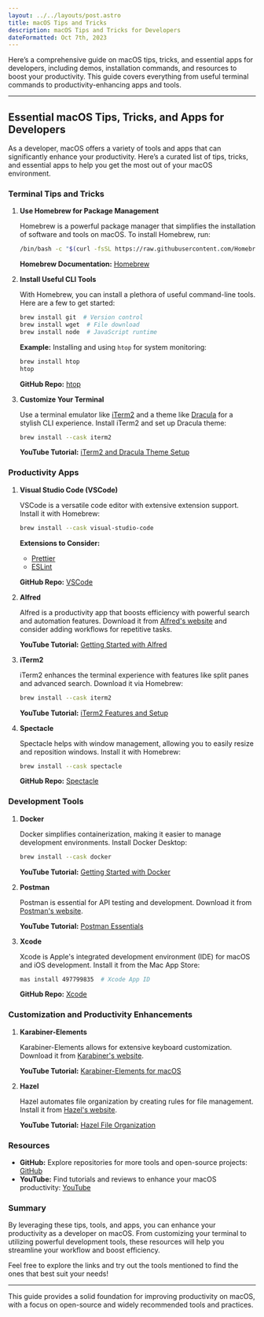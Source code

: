 ```yaml
---
layout: ../../layouts/post.astro
title: macOS Tips and Tricks
description: macOS Tips and Tricks for Developers
dateFormatted: Oct 7th, 2023
---
```


Here’s a comprehensive guide on macOS tips, tricks, and essential apps for developers, including demos, installation commands, and resources to boost your productivity. This guide covers everything from useful terminal commands to productivity-enhancing apps and tools.

---

## Essential macOS Tips, Tricks, and Apps for Developers

As a developer, macOS offers a variety of tools and apps that can significantly enhance your productivity. Here’s a curated list of tips, tricks, and essential apps to help you get the most out of your macOS environment.

### Terminal Tips and Tricks

1. **Use Homebrew for Package Management**
   
   Homebrew is a powerful package manager that simplifies the installation of software and tools on macOS. To install Homebrew, run:
   
   ```bash
   /bin/bash -c "$(curl -fsSL https://raw.githubusercontent.com/Homebrew/install/HEAD/install.sh)"
   ```

   **Homebrew Documentation:** [Homebrew](https://brew.sh/)

2. **Install Useful CLI Tools**

   With Homebrew, you can install a plethora of useful command-line tools. Here are a few to get started:
   
   ```bash
   brew install git  # Version control
   brew install wget  # File download
   brew install node  # JavaScript runtime
   ```

   **Example:** Installing and using `htop` for system monitoring:
   
   ```bash
   brew install htop
   htop
   ```

   **GitHub Repo:** [htop](https://github.com/htop-dev/htop)

3. **Customize Your Terminal**

   Use a terminal emulator like [iTerm2](https://iterm2.com/) and a theme like [Dracula](https://draculatheme.com/iterm) for a stylish CLI experience. Install iTerm2 and set up Dracula theme:

   ```bash
   brew install --cask iterm2
   ```

   **YouTube Tutorial:** [iTerm2 and Dracula Theme Setup](https://www.youtube.com/watch?v=5NeVe02A7W0)

### Productivity Apps

1. **Visual Studio Code (VSCode)**

   VSCode is a versatile code editor with extensive extension support. Install it with Homebrew:

   ```bash
   brew install --cask visual-studio-code
   ```

   **Extensions to Consider:**
   - [Prettier](https://marketplace.visualstudio.com/items?itemName=esbenp.prettier-vscode)
   - [ESLint](https://marketplace.visualstudio.com/items?itemName=dbaeumer.vscode-eslint)
   
   **GitHub Repo:** [VSCode](https://github.com/microsoft/vscode)

2. **Alfred**

   Alfred is a productivity app that boosts efficiency with powerful search and automation features. Download it from [Alfred's website](https://www.alfredapp.com/) and consider adding workflows for repetitive tasks.

   **YouTube Tutorial:** [Getting Started with Alfred](https://www.youtube.com/watch?v=AFHnGhOqvQ4)

3. **iTerm2**

   iTerm2 enhances the terminal experience with features like split panes and advanced search. Download it via Homebrew:

   ```bash
   brew install --cask iterm2
   ```

   **YouTube Tutorial:** [iTerm2 Features and Setup](https://www.youtube.com/watch?v=KXPz9n5j0Eo)

4. **Spectacle**

   Spectacle helps with window management, allowing you to easily resize and reposition windows. Install it with Homebrew:

   ```bash
   brew install --cask spectacle
   ```

   **GitHub Repo:** [Spectacle](https://github.com/eczarny/spectacle)

### Development Tools

1. **Docker**

   Docker simplifies containerization, making it easier to manage development environments. Install Docker Desktop:

   ```bash
   brew install --cask docker
   ```

   **YouTube Tutorial:** [Getting Started with Docker](https://www.youtube.com/watch?v=Gd5K31krH0k)

2. **Postman**

   Postman is essential for API testing and development. Download it from [Postman's website](https://www.postman.com/downloads/).

   **YouTube Tutorial:** [Postman Essentials](https://www.youtube.com/watch?v=4v-5FmpKNhM)

3. **Xcode**

   Xcode is Apple's integrated development environment (IDE) for macOS and iOS development. Install it from the Mac App Store:

   ```bash
   mas install 497799835  # Xcode App ID
   ```

   **GitHub Repo:** [Xcode](https://developer.apple.com/xcode/)

### Customization and Productivity Enhancements

1. **Karabiner-Elements**

   Karabiner-Elements allows for extensive keyboard customization. Download it from [Karabiner's website](https://karabiner-elements.pqrs.org/).

   **YouTube Tutorial:** [Karabiner-Elements for macOS](https://www.youtube.com/watch?v=FlOa0l4b8wI)

2. **Hazel**

   Hazel automates file organization by creating rules for file management. Install it from [Hazel's website](https://www.noodlesoft.com/).

   **YouTube Tutorial:** [Hazel File Organization](https://www.youtube.com/watch?v=yD_JB2tRmxA)

### Resources

- **GitHub:** Explore repositories for more tools and open-source projects: [GitHub](https://github.com)
- **YouTube:** Find tutorials and reviews to enhance your macOS productivity: [YouTube](https://youtube.com)

### Summary

By leveraging these tips, tools, and apps, you can enhance your productivity as a developer on macOS. From customizing your terminal to utilizing powerful development tools, these resources will help you streamline your workflow and boost efficiency.

Feel free to explore the links and try out the tools mentioned to find the ones that best suit your needs!

--- 

This guide provides a solid foundation for improving productivity on macOS, with a focus on open-source and widely recommended tools and practices.
